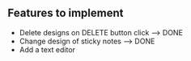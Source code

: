 ## Features to implement

* Delete designs on DELETE button click --> DONE
* Change design of sticky notes --> DONE
* Add a text editor

